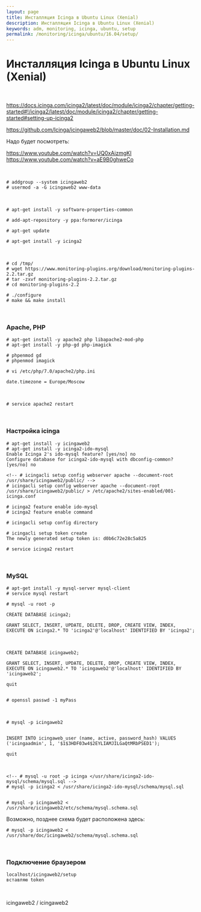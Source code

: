 ```yaml
---
layout: page
title: Инсталляция Icinga в Ubuntu Linux (Xenial)
description: Инсталляция Icinga в Ubuntu Linux (Xenial)
keywords: adm, monitoring, icinga, ubuntu, setup
permalink: /monitoring/icinga/ubuntu/16.04/setup/
---
```


# Инсталляция Icinga в Ubuntu Linux (Xenial)

<br/>

https://docs.icinga.com/icinga2/latest/doc/module/icinga2/chapter/getting-started#!/icinga2/latest/doc/module/icinga2/chapter/getting-started#setting-up-icinga2

https://github.com/Icinga/icingaweb2/blob/master/doc/02-Installation.md

Надо будет посмотреть:

https://www.youtube.com/watch?v=UQ0xAizmgKI
https://www.youtube.com/watch?v=aE9B0ghweCo

<br/>

    # addgroup --system icingaweb2
    # usermod -a -G icingaweb2 www-data

<br/>

    # apt-get install -y software-properties-common

    # add-apt-repository -y ppa:formorer/icinga

    # apt-get update

    # apt-get install -y icinga2

<br/>

    # cd /tmp/
    # wget https://www.monitoring-plugins.org/download/monitoring-plugins-2.2.tar.gz
    # tar -zxvf monitoring-plugins-2.2.tar.gz
    # cd monitoring-plugins-2.2

    # ./configure
    # make && make install

<br/>

### Apache, PHP

    # apt-get install -y apache2 php libapache2-mod-php
    # apt-get install -y php-gd php-imagick

    # phpenmod gd
    # phpenmod imagick

    # vi /etc/php/7.0/apache2/php.ini

    date.timezone = Europe/Moscow

<br/>

    # service apache2 restart

<br/>

### Настройка icinga

    # apt-get install -y icingaweb2
    # apt-get install -y icinga2-ido-mysql
    Enable Icinga 2's ido-mysql feature? [yes/no] no
    Configure database for icinga2-ido-mysql with dbconfig-common? [yes/no] no

    <!-- # icingacli setup config webserver apache --document-root /usr/share/icingaweb2/public/ -->
    # icingacli setup config webserver apache --document-root /usr/share/icingaweb2/public/ > /etc/apache2/sites-enabled/001-icinga.conf

    # icinga2 feature enable ido-mysql
    # icinga2 feature enable command

    # icingacli setup config directory

    # icingacli setup token create
    The newly generated setup token is: d0b6c72e28c5a825

    # service icinga2 restart

<br/>

### MySQL

    # apt-get install -y mysql-server mysql-client
    # service mysql restart

    # mysql -u root -p

    CREATE DATABASE icinga2;

    GRANT SELECT, INSERT, UPDATE, DELETE, DROP, CREATE VIEW, INDEX, EXECUTE ON icinga2.* TO 'icinga2'@'localhost' IDENTIFIED BY 'icinga2';

<br/>

    CREATE DATABASE icingaweb2;

    GRANT SELECT, INSERT, UPDATE, DELETE, DROP, CREATE VIEW, INDEX, EXECUTE ON icingaweb2.* TO 'icingaweb2'@'localhost' IDENTIFIED BY 'icingaweb2';

    quit


    # openssl passwd -1 myPass

 <br/>

    # mysql -p icingaweb2


    INSERT INTO icingaweb_user (name, active, password_hash) VALUES ('icingaadmin', 1, '$1$3HDF03w4$2EYLIAMJILGaQtMRbPSED1');

    quit

<br/>

    <!-- # mysql -u root -p icinga </usr/share/icinga2-ido-mysql/schema/mysql.sql -->
    # mysql -p icinga2 < /usr/share/icinga2-ido-mysql/schema/mysql.sql


    # mysql -p icingaweb2 < /usr/share/icingaweb2/etc/schema/mysql.schema.sql

Возможно, позднее схема будет расположена здесь:

    # mysql -p icingaweb2 < /usr/share/doc/icingaweb2/schema/mysql.schema.sql

<!--

<br/>

    # vi /etc/icingaweb2/resources.ini


{% highlight text %}

[icingaweb2]
type                = "db"
db                  = "mysql"
host                = "localhost"
port                = "3306"
dbname              = "icingaweb2"
username            = "icingaweb2"
password            = "icingaweb2"


[icinga2]
type                = "db"
db                  = "mysql"
host                = "localhost"
port                = "3306"
dbname              = "icinga2"
username            = "icinga2"
password            = "icinga2"

{% endhighlight %}


icingaweb_group

    https://raw.githubusercontent.com/Icinga/icingaweb2/master/etc/schema/mysql.schema.sql
 -->

<br/>

### Подключение браузером

    localhost/icingaweb2/setup
    вставляю token

<br/>

icingaweb2 / icingaweb2
